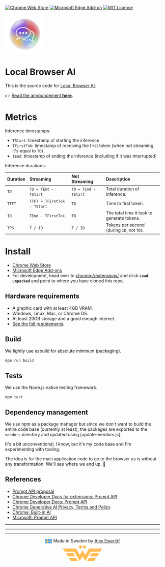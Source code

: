 [![Chrome Web Store](https://img.shields.io/chrome-web-store/v/pdpikolagglmoahkmobpmloimhakkjmd?logo=google-chrome&logoColor=white)](https://chromewebstore.google.com/detail/pdpikolagglmoahkmobpmloimhakkjmd)
[![Microsoft Edge Add-on](https://img.shields.io/microsoft-edge-add-on/v/becnhbaccnhaalnanlhjjboijablgjgj?logo=microsoft-edge&logoColor=white)](https://microsoftedge.microsoft.com/addons/detail/becnhbaccnhaalnanlhjjboijablgjgj)
[![MIT License](https://img.shields.io/badge/license-MIT-blue.svg)](LICENSE)

![logo](images/icon-128.png)

# Local Browser AI

This is the source code for
[Local Browser AI](https://chromewebstore.google.com/detail/pdpikolagglmoahkmobpmloimhakkjmd).

👉 [Read the announcement **here**](https://blog.alexewerlof.com/p/local-browser-ai).

# Metrics

Inference timestamps:

- `TStart`: timestamp of starting the inference
- `TFirstTok`: timestamp of receiving the first token (when not streaming, it's equal to `TD`)
- `TEnd`: timestamp of ending the inference (including if it was interrupted)

Inference durations:

| Duration | Streaming                   | Not Streaming        | Description                                |
| :------- | :-------------------------- | :------------------- | :----------------------------------------- |
| `TD`     | `TD = TEnd - TStart`        | `TD = TEnd - TStart` | Total duration of inference.               |
| `TTFT`   | `TTFT = TFirstTok - TStart` | `TD`                 | Time to first token.                       |
| `ID`     | `TEnd - TFirstTok`          | `TD`                 | The total time it took to generate tokens. |
| `TPS`    | `T / ID`                    | `T / ID`             | Tokens per second (during `ID`, not `TD`). |

# Install

- [Chrome Web Store](https://chromewebstore.google.com/detail/local-browser-ai/pdpikolagglmoahkmobpmloimhakkjmd)
- [Microsoft Edge Add-ons](https://microsoftedge.microsoft.com/addons/detail/local-browser-ai/becnhbaccnhaalnanlhjjboijablgjgj)
- For development, head over to [chrome://extensions/](chrome://extensions/) and click **`Load unpacked`** and point to
  where you have cloned this repo.

## Hardware requirements

- A graphic card with at least 4GB VRAM.
- Windows, Linux, Mac, or Chrome OS.
- At least 20GB storage and a good enough internet.
- [See the full requirements](https://developer.chrome.com/docs/ai/prompt-api#hardware-requirements).

## Build

We lightly use esbuild for absolute minimum (packaging).

```shell
npm run build
```

## Tests

We use the Node.js native testing framework.

```shell
npm test
```

## Dependency management

We use npm as a package manager but since we don't want to build the entire code base (currently at least), the packages
are exported to the `vendors` directory and updated using [update-vendors.js].

It's a bit unconventional, I know, but it's my code base and I'm experimenting with tooling.

The idea is for the main application code to go to the browser as is without any transformation. We'll see where we end
up. 🙂

## References

- [Prompt API proposal](https://github.com/webmachinelearning/prompt-api/blob/main/README.md)
- [Chrome Developer Docs for extensions: Prompt API](https://developer.chrome.com/docs/extensions/ai/prompt-api)
- [Chrome Developer Docs: Prompt API](https://developer.chrome.com/docs/ai/prompt-api)
- [Chrome Generative AI Privacy, Terms and Policy](https://policies.google.com/terms/generative-ai/use-policy)
- [Chrome: Built-in AI](https://developer.chrome.com/docs/ai/built-in)
- [Microsoft: Prompt API](https://learn.microsoft.com/en-us/microsoft-edge/web-platform/prompt-api)

---

---

---

<p align="center">
    <img src="images/swedish-flag.svg" alt="Swedish Flag" style="height: 1em; vertical-align: middle;"/>
    Made in Sweden by <a href="https://alexewerlof.com">Alex Ewerlöf</a>
    <br>
    <img src="images/logo.png" alt="logo" width="128">
</p>

